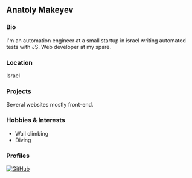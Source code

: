 ## Anatoly Makeyev

### Bio
I'm an automation engineer at a small startup in israel writing automated tests with JS.
Web developer at my spare.
 
### Location
Israel

### Projects
Several websites mostly front-end.

### Hobbies & Interests
- Wall climbing
- Diving

### Profiles
[![GitHub][github-img]](https://github.com/Makeyka)   

<!-- Don't edit the below 2 lines -->
[twitter-img]: https://i.imgur.com/wWzX9uB.png
[github-img]: https://i.imgur.com/9I6NRUm.png